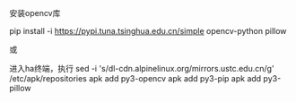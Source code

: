 安装opencv库

pip install -i https://pypi.tuna.tsinghua.edu.cn/simple opencv-python pillow

或

进入ha终端，执行
sed -i 's/dl-cdn.alpinelinux.org/mirrors.ustc.edu.cn/g' /etc/apk/repositories
apk add py3-opencv
apk add py3-pip
apk add py3-pillow